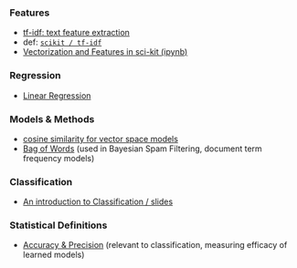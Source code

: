 
### Features

* [tf-idf: text feature extraction](http://pyevolve.sourceforge.net/wordpress/?p=1589)
 * def: [```scikit / tf-idf```](http://stackoverflow.com/questions/8897593/similarity-between-two-text-documents)
* [Vectorization and Features in sci-kit (ipynb)](http://nbviewer.ipython.org/github/bigsnarfdude/machineLearning/blob/master/Vectorizing.ipynb)

### Regression
* [Linear Regression](http://alexhwoods.com/guide-to-linear-regression/)

### Models & Methods

* [cosine similarity for vector space models](http://pyevolve.sourceforge.net/wordpress/?p=2497)
* [Bag of Words](http://en.wikipedia.org/wiki/Bag_of_words_model) (used in Bayesian Spam Filtering, document term frequency models)

### Classification
* [An introduction to Classification / slides](http://www.slideshare.net/pierluca.lanzi/machine-learning-and-data-mining-10-introduction-to-classification)

### Statistical Definitions

* [Accuracy & Precision](http://en.wikipedia.org/wiki/Accuracy_and_precision) (relevant to classification, measuring efficacy of learned models)
